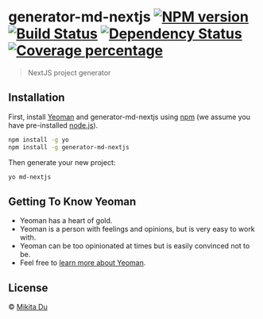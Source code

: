 # generator-md-nextjs [![NPM version][npm-image]][npm-url] [![Build Status][travis-image]][travis-url] [![Dependency Status][daviddm-image]][daviddm-url] [![Coverage percentage][coveralls-image]][coveralls-url]
> NextJS project generator

## Installation

First, install [Yeoman](http://yeoman.io) and generator-md-nextjs using [npm](https://www.npmjs.com/) (we assume you have pre-installed [node.js](https://nodejs.org/)).

```bash
npm install -g yo
npm install -g generator-md-nextjs
```

Then generate your new project:

```bash
yo md-nextjs
```

## Getting To Know Yeoman

 * Yeoman has a heart of gold.
 * Yeoman is a person with feelings and opinions, but is very easy to work with.
 * Yeoman can be too opinionated at times but is easily convinced not to be.
 * Feel free to [learn more about Yeoman](http://yeoman.io/).

## License

 © [Mikita Du](miki-du.com)


[npm-image]: https://badge.fury.io/js/generator-md-nextjs.svg
[npm-url]: https://npmjs.org/package/generator-md-nextjs
[travis-image]: https://travis-ci.com/DrBoria/generator-md-nextjs.svg?branch=master
[travis-url]: https://travis-ci.com/DrBoria/generator-md-nextjs
[daviddm-image]: https://david-dm.org/DrBoria/generator-md-nextjs.svg?theme=shields.io
[daviddm-url]: https://david-dm.org/DrBoria/generator-md-nextjs
[coveralls-image]: https://coveralls.io/repos/DrBoria/generator-md-nextjs/badge.svg
[coveralls-url]: https://coveralls.io/r/DrBoria/generator-md-nextjs
